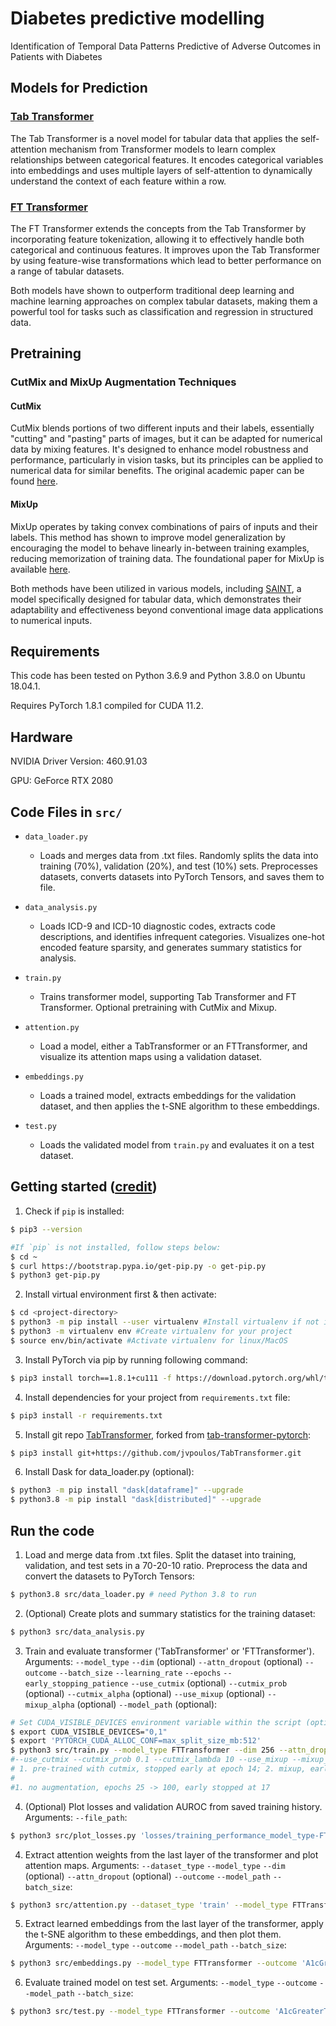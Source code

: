 # Diabetes predictive modelling
Identification of Temporal Data Patterns Predictive of Adverse Outcomes in Patients with Diabetes

## Models for Prediction

### [Tab Transformer](https://github.com/lucidrains/tab-transformer-pytorch)
The Tab Transformer is a novel model for tabular data that applies the self-attention mechanism from Transformer models to learn complex relationships between categorical features. It encodes categorical variables into embeddings and uses multiple layers of self-attention to dynamically understand the context of each feature within a row.

### [FT Transformer](https://github.com/lucidrains/tab-transformer-pytorch?tab=readme-ov-file#ft-transformer)
The FT Transformer extends the concepts from the Tab Transformer by incorporating feature tokenization, allowing it to effectively handle both categorical and continuous features. It improves upon the Tab Transformer by using feature-wise transformations which lead to better performance on a range of tabular datasets.

Both models have shown to outperform traditional deep learning and machine learning approaches on complex tabular datasets, making them a powerful tool for tasks such as classification and regression in structured data.

## Pretraining

### CutMix and MixUp Augmentation Techniques

#### CutMix
CutMix blends portions of two different inputs and their labels, essentially "cutting" and "pasting" parts of images, but it can be adapted for numerical data by mixing features. It's designed to enhance model robustness and performance, particularly in vision tasks, but its principles can be applied to numerical data for similar benefits. The original academic paper can be found [here](https://arxiv.org/abs/1905.04899).
<!-- For details on implementing CutMix in PyTorch, see [PyTorch's documentation](https://pytorch.org/vision/main/generated/torchvision.transforms.v2.CutMix.html) and its [use cases](https://pytorch.org/vision/main/auto_examples/transforms/plot_cutmix_mixup.html#sphx-glr-auto-examples-transforms-plot-cutmix-mixup-py).  -->

#### MixUp
MixUp operates by taking convex combinations of pairs of inputs and their labels. This method has shown to improve model generalization by encouraging the model to behave linearly in-between training examples, reducing memorization of training data. The foundational paper for MixUp is available [here](https://arxiv.org/abs/1710.09412).
<!-- For PyTorch implementation details, refer to [PyTorch's MixUp documentation](https://pytorch.org/vision/main/generated/torchvision.transforms.v2.MixUp.html).  -->

Both methods have been utilized in various models, including [SAINT](https://arxiv.org/abs/2106.01342), a model specifically designed for tabular data, which demonstrates their adaptability and effectiveness beyond conventional image data applications to numerical inputs. 

## Requirements

This code has been tested on Python 3.6.9 and Python 3.8.0 on Ubuntu 18.04.1.

Requires PyTorch 1.8.1 compiled for CUDA 11.2.

## Hardware

NVIDIA Driver Version: 460.91.03

GPU: GeForce RTX 2080

## Code Files in `src/`

- `data_loader.py`
	- Loads and merges data from .txt files. Randomly splits the data into training (70%), validation (20%), and test (10%) sets. Preprocesses datasets, converts datasets into PyTorch Tensors, and saves them to file.

- `data_analysis.py`
	- Loads ICD-9 and ICD-10 diagnostic codes, extracts code descriptions, and identifies infrequent categories. Visualizes one-hot encoded feature sparsity, and generates summary statistics for analysis.

- `train.py`
	- Trains transformer model, supporting Tab Transformer and FT Transformer. Optional pretraining with CutMix and Mixup. 

- `attention.py`
	- Load a model, either a TabTransformer or an FTTransformer, and visualize its attention maps using a validation dataset.

- `embeddings.py`
	- Loads a trained model, extracts embeddings for the validation dataset, and then applies the t-SNE algorithm to these embeddings.

- `test.py`
	- Loads the validated model from `train.py` and evaluates it on a test dataset.

## Getting started ([credit](https://gist.github.com/Ravi2712/47f070a6578153d3caee92bb67134963))

1. Check if `pip` is installed:
```bash
$ pip3 --version

#If `pip` is not installed, follow steps below:
$ cd ~
$ curl https://bootstrap.pypa.io/get-pip.py -o get-pip.py
$ python3 get-pip.py
```

2. Install virtual environment first & then activate:
```bash
$ cd <project-directory>
$ python3 -m pip install --user virtualenv #Install virtualenv if not installed in your system
$ python3 -m virtualenv env #Create virtualenv for your project
$ source env/bin/activate #Activate virtualenv for linux/MacOS
```

3. Install PyTorch via pip by running following command:
```bash
$ pip3 install torch==1.8.1+cu111 -f https://download.pytorch.org/whl/torch_stable.html
```

4. Install dependencies for your project from `requirements.txt` file:
```bash
$ pip3 install -r requirements.txt
```

5. Install git repo [TabTransformer](https://github.com/jvpoulos/TabTransformer), forked from [tab-transformer-pytorch](https://github.com/lucidrains/tab-transformer-pytorch):
```bash
$ pip3 install git+https://github.com/jvpoulos/TabTransformer.git
```

6. Install Dask for data_loader.py (optional):

```bash
$ python3 -m pip install "dask[dataframe]" --upgrade
$ python3.8 -m pip install "dask[distributed]" --upgrade
```
## Run the code

1. Load and merge data from .txt files. Split the dataset into training, validation, and test sets in a 70-20-10 ratio. Preprocess the data and convert the datasets to PyTorch Tensors:

```bash
$ python3.8 src/data_loader.py # need Python 3.8 to run
```

2. (Optional) Create plots and summary statistics for the training dataset:

```bash
$ python3 src/data_analysis.py
```

3. Train and evaluate transformer ('TabTransformer' or 'FTTransformer'). Arguments: `--model_type` `--dim` (optional)  `--attn_dropout` (optional) `--outcome` `--batch_size` `--learning_rate` `--epochs` `--early_stopping_patience` `--use_cutmix` (optional) `--cutmix_prob` (optional) `--cutmix_alpha` (optional) `--use_mixup` (optional) `--mixup_alpha` (optional) `--model_path` (optional):

```bash
# Set CUDA_VISIBLE_DEVICES environment variable within the script (optional)
$ export CUDA_VISIBLE_DEVICES="0,1" 
$ export 'PYTORCH_CUDA_ALLOC_CONF=max_split_size_mb:512'
$ python3 src/train.py --model_type FTTransformer --dim 256 --attn_dropout 0.1 --outcome 'A1cGreaterThan7' --batch_size 16 --learning_rate 0.01 --epochs 25 --early_stopping_patience 10 --use_cutmix --cutmix_prob 0.2 --cutmix_lambda 0.2 --model_path 'model_weights/FTTransformer_dim192_adr0.1_A1cGreaterThan7_bs32_lr0.01_ep21_esp10_cmp0.2_cml10.0_umfalse_ma0.2_uctrue_best.pth' 
#--use_cutmix --cutmix_prob 0.1 --cutmix_lambda 10 --use_mixup --mixup_alpha 0.1 
# 1. pre-trained with cutmix, stopped early at epoch 14; 2. mixup, early stop at 12; 3. cutmix, early_stopping 10 -> 15, expochs 15->20, stopped at 20; 4; cutmix, epochs 20 --> 25, lr 0.001 --> 0.01, stopped at 21; 5. cutmix, lr: 0.01 to 0.05, early stop at 19; 6. cutmix, lr:0.05 to 0.01, batch size 8 to 16; 7. mixup, batch size 16 to 32, epochs 25 to 50, early stopping 10, early stopped at 12; 8. cutmix, epochs 50 -> 25, early stop at 21; 9. cutmix, cutmix prob 0.3 -> 0.2, early stop at 22; 10. cutmix, cutmix lambda 10 -> 1, early stop at 9. 11. cutmix, lambda 1 --> 10, cutmix prob 0.2 -> 0.1, early stop at 15; 12. mixup, alpha 0.2 -> 0.1, early stop at 6; 13. cutmix, cutmix prob 0.2, cutmix lamba 10, attn_dropout 0.2 to 0.1, early stopped at 21; 14. cutmix, cutmix prob 0.2, cutmix lamba 0.2; 15. batch size 32->16, dim 192 -> 256
#
#1. no augmentation, epochs 25 -> 100, early stopped at 17
```

4. (Optional) Plot losses and validation AUROC from saved training history. Arguments: `--file_path`:

```bash
$ python3 src/plot_losses.py 'losses/training_performance_model_type-FTTransformer_outcome-A1cGreaterThan7_batch_size-32_lr-0_01_ep-0_esp-10_cutmix_prob-0_3_cutmix_lambda-10_0_use_mixup-true_mixup_alpha-0_1_use_cutmix-false.pkl'
```

4. Extract attention weights from the last layer of the transformer and plot attention maps. Arguments: `--dataset_type` `--model_type` `--dim` (optional)  `--attn_dropout` (optional) `--outcome`  `--model_path` `--batch_size`:

```bash
$ python3 src/attention.py --dataset_type 'train' --model_type FTTransformer --outcome 'A1cGreaterThan7' --model_path 'model_weights/FTTransformer_A1cGreaterThan7_bs32_lr0.01_ep0_esp10_cmp0.3_cml10.0_umfalse_ma0.2_ucfalse_best.pth' --batch_size 32 # model without data augmentation
```

5. Extract learned embeddings from the last layer of the transformer, apply the t-SNE algorithm to these embeddings, and then plot them. Arguments: `--model_type` `--outcome`  `--model_path`  `--batch_size`:

```bash
$ python3 src/embeddings.py --model_type FTTransformer --outcome 'A1cGreaterThan7' --model_path 'model_weights/FTTransformer_A1cGreaterThan7_bs32_lr0.01_ep0_esp10_cmp0.3_cml10.0_umfalse_ma0.2_ucfalse_best.pth' --batch_size 32 # model without data augmentation
```

6. Evaluate trained model on test set. Arguments: `--model_type` `--outcome`  `--model_path` `--batch_size`:

```bash
$ python3 src/test.py --model_type FTTransformer --outcome 'A1cGreaterThan7' --model_path 'model_weights/FTTransformer_A1cGreaterThan7_bs32_lr0.01_ep0_esp10_cmp0.3_cml10.0_umtrue_ma0.1_ucfalse.pth' --batch_size 32
```
